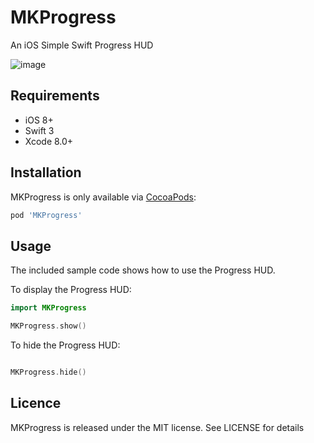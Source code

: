 # MKProgress
An iOS Simple Swift Progress HUD 


![image](https://dl.dropboxusercontent.com/s/601xnyxy76mnugq/Simulator%20Screen%20Shot%20Apr%203%2C%202017%2C%2011.04.49%20PM.png)

## Requirements

- iOS 8+
- Swift 3
- Xcode 8.0+ 

## Installation

MKProgress is only available via [CocoaPods](http://cocoapods.org):

```ruby
pod 'MKProgress'
```

## Usage

The included sample code shows how to use the Progress HUD. 

To display the Progress HUD:

```swift
import MKProgress

MKProgress.show()
```

To hide the Progress HUD:
```swift

MKProgress.hide()
```

## Licence

MKProgress is released under the MIT license. See LICENSE for details





